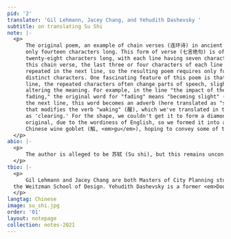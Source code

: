 ```yaml
---
pid: '2'
translator: 'Gil Lehmann, Jacey Chang, and Yehudith Dashevsky '
subtitle: on translating Su Shi
note: |-
  <p>
      The original poem, an example of chain verses (连环诗) in ancient Chinese, is
      only fourteen characters long. This form of verse (七言绝句) is often
      twenty-eight characters long, with each line having seven characters. In
      this chain verse, the last three or four characters of each line are
      repeated in the next line, so the resulting poem requires only fourteen
      distinct characters. One fascinating feature of this poem is that in each
      line, the repeated characters often change parts of speech, slightly
      altering the meaning. For example, in the line "the impact of the wine is
      fading," the original word for "fading" means "becoming slight" (微), and in
      the next line, this word becomes an adverb (here translated as "slightly")
      that modifies the verb "waking" (醒), which we've translated in this context
      as 'clearing.' For the shape, we couldn't get it to form a diamond as in the
      original, due to the wordiness of English, so we formed it into an ancient
      Chinese wine goblet (觚, <em>gu</em>), hoping to convey some of the meaning of the poem through the form.
  </p>
abio: |-
  <p>
      The author is alleged to be 苏轼 (Su shi), but this remains unconfirmed.
  </p>
tbio: |-
  <p>
      Gil Lehmann and Jacey Chang are both Masters of City Planning students in
  the Weitzman School of Design. Yehudith Dashevsky is a former <em>DoubleSpeak</em> editor and currently works in Washington, DC.
  </p>
langtag: Chinese
image: su_shi.jpg
order: '01'
layout: notepage
collection: notes-2021
---
```

